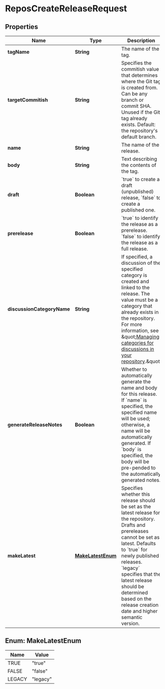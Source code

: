 

# ReposCreateReleaseRequest


## Properties

| Name | Type | Description | Notes |
|------------ | ------------- | ------------- | -------------|
|**tagName** | **String** | The name of the tag. |  |
|**targetCommitish** | **String** | Specifies the commitish value that determines where the Git tag is created from. Can be any branch or commit SHA. Unused if the Git tag already exists. Default: the repository&#39;s default branch. |  [optional] |
|**name** | **String** | The name of the release. |  [optional] |
|**body** | **String** | Text describing the contents of the tag. |  [optional] |
|**draft** | **Boolean** | &#x60;true&#x60; to create a draft (unpublished) release, &#x60;false&#x60; to create a published one. |  [optional] |
|**prerelease** | **Boolean** | &#x60;true&#x60; to identify the release as a prerelease. &#x60;false&#x60; to identify the release as a full release. |  [optional] |
|**discussionCategoryName** | **String** | If specified, a discussion of the specified category is created and linked to the release. The value must be a category that already exists in the repository. For more information, see \&quot;[Managing categories for discussions in your repository](https://docs.github.com/discussions/managing-discussions-for-your-community/managing-categories-for-discussions-in-your-repository).\&quot; |  [optional] |
|**generateReleaseNotes** | **Boolean** | Whether to automatically generate the name and body for this release. If &#x60;name&#x60; is specified, the specified name will be used; otherwise, a name will be automatically generated. If &#x60;body&#x60; is specified, the body will be pre-pended to the automatically generated notes. |  [optional] |
|**makeLatest** | [**MakeLatestEnum**](#MakeLatestEnum) | Specifies whether this release should be set as the latest release for the repository. Drafts and prereleases cannot be set as latest. Defaults to &#x60;true&#x60; for newly published releases. &#x60;legacy&#x60; specifies that the latest release should be determined based on the release creation date and higher semantic version. |  [optional] |



## Enum: MakeLatestEnum

| Name | Value |
|---- | -----|
| TRUE | &quot;true&quot; |
| FALSE | &quot;false&quot; |
| LEGACY | &quot;legacy&quot; |



